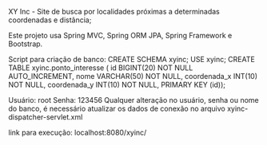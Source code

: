 XY Inc - Site de busca por localidades próximas a determinadas coordenadas e distância;

Este projeto usa Spring MVC, Spring ORM JPA, Spring Framework e Bootstrap.

Script para criação de banco:
CREATE SCHEMA xyinc;
USE xyinc;
CREATE TABLE xyinc.ponto_interesse (
  id BIGINT(20) NOT NULL AUTO_INCREMENT,
  nome VARCHAR(50) NOT NULL,
  coordenada_x INT(10) NOT NULL,
  coordenada_y INT(10) NOT NULL,
  PRIMARY KEY (id));
  
Usuário: root
Senha: 123456
Qualquer alteração no usuário, senha ou nome do banco, é necessário atualizar os dados de conexão no arquivo xyinc-dispatcher-servlet.xml

link para execução: localhost:8080/xyinc/
